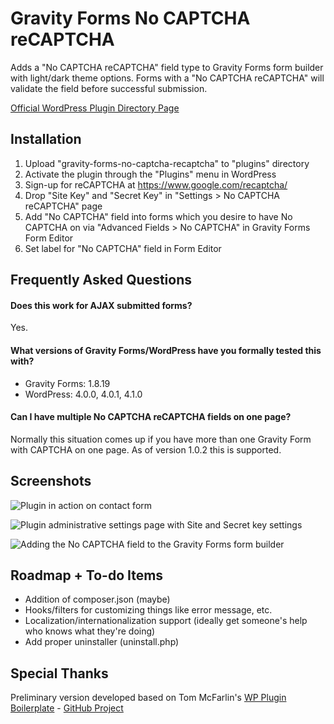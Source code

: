 # Gravity Forms No CAPTCHA reCAPTCHA

Adds a "No CAPTCHA reCAPTCHA" field type to Gravity Forms form builder with light/dark theme options. Forms with a "No CAPTCHA reCAPTCHA" will validate the field before successful submission.

[Official WordPress Plugin Directory Page](https://wordpress.org/plugins/gravity-forms-no-captcha-recaptcha/)

## Installation

1. Upload "gravity-forms-no-captcha-recaptcha" to "plugins" directory
2. Activate the plugin through the "Plugins" menu in WordPress
3. Sign-up for reCAPTCHA at https://www.google.com/recaptcha/
4. Drop "Site Key" and "Secret Key" in "Settings > No CAPTCHA reCAPTCHA" page
5. Add "No CAPTCHA" field into forms which you desire to have No CAPTCHA on via "Advanced Fields > No CAPTCHA" in Gravity Forms Form Editor
6. Set label for "No CAPTCHA" field in Form Editor

## Frequently Asked Questions

#### Does this work for AJAX submitted forms?

Yes.

#### What versions of Gravity Forms/WordPress have you formally tested this with?

* Gravity Forms: 1.8.19
* WordPress: 4.0.0, 4.0.1, 4.1.0

#### Can I have multiple No CAPTCHA reCAPTCHA fields on one page?

Normally this situation comes up if you have more than one Gravity Form with CAPTCHA on one page. As of version 1.0.2 this is supported.

## Screenshots

![Plugin in action on contact form](https://raw.githubusercontent.com/folkhack/Gravity-Forms-No-CAPTCHA-reCAPTCHA/master/gravity-forms-no-captcha-recaptcha/assets/screenshot-1.png "Plugin in action on contact form")

![Plugin administrative settings page with Site and Secret key settings](https://raw.githubusercontent.com/folkhack/Gravity-Forms-No-CAPTCHA-reCAPTCHA/master/gravity-forms-no-captcha-recaptcha/assets/screenshot-2.png "Plugin administrative settings page with Site and Secret key settings")

![Adding the No CAPTCHA field to the Gravity Forms form builder](https://raw.githubusercontent.com/folkhack/Gravity-Forms-No-CAPTCHA-reCAPTCHA/master/gravity-forms-no-captcha-recaptcha/assets/screenshot-3.png "Adding the No CAPTCHA field to the Gravity Forms form builder")

## Roadmap + To-do Items

* Addition of composer.json (maybe)
* Hooks/filters for customizing things like error message, etc.
* Localization/internationalization support (ideally get someone's help who knows what they're doing)
* Add proper uninstaller (uninstall.php)

## Special Thanks

Preliminary version developed based on Tom McFarlin's [WP Plugin Boilerplate](https://tommcfarlin.com/wordpress-plugin-boilerplate/) - [GitHub Project](https://github.com/tommcfarlin/WordPress-Plugin-Boilerplate)